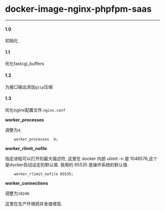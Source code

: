 # docker-image-nginx-phpfpm-saas

---

#### 1.0

初始化

#### 1.1

优化fastcgi_buffers

#### 1.2

为接口输出添加`gzip`压缩

#### 1.3

优化nginx配置文件.`nginx.conf`

**worker_processes**

调整为`4`.

		worker_processes  4;

**worker_rlimit_nofile**

指定进程可以打开的最大描述符, 这里在 docker 内部 ulimit -n 是 1048576,这个是docker启动设定的默认值.
我用的 65535 是操作系统的默认值.

		worker_rlimit_nofile 65535;
		
**worker_connections**

调整为`10240`.

这里在生产环境把并发值增高.


